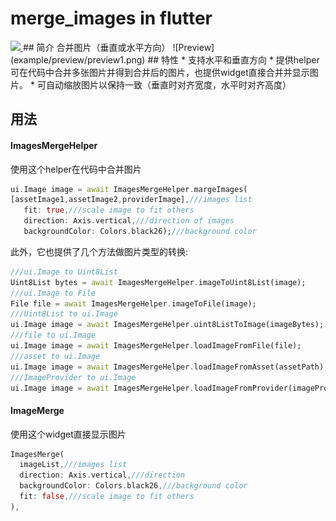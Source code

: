 # merge_images in flutter
<a href="https://pub.dev/packages/pull_to_refresh">
  <img src="https://img.shields.io/pub/v/pull_to_refresh.svg"/>
</a>
## 简介 
合并图片（垂直或水平方向）
![Preview](example/preview/preview1.png)
## 特性
* 支持水平和垂直方向
* 提供helper可在代码中合并多张图片并得到合并后的图片，也提供widget直接合并并显示图片。
* 可自动缩放图片以保持一致（垂直时对齐宽度，水平时对齐高度）

## 用法
#### ImagesMergeHelper
使用这个helper在代码中合并图片

``` dart
ui.Image image = await ImagesMergeHelper.margeImages(
[assetImage1,assetImage2,providerImage],///images list
   fit: true,///scale image to fit others
   direction: Axis.vertical,///direction of images
   backgroundColor: Colors.black26);///background color
```
此外，它也提供了几个方法做图片类型的转换:
``` dart
///ui.Image to Uint8List
Uint8List bytes = await ImagesMergeHelper.imageToUint8List(image);
///ui.Image to File
File file = await ImagesMergeHelper.imageToFile(image);
///Uint8List to ui.Image
ui.Image image = await ImagesMergeHelper.uint8ListToImage(imageBytes);
///file to ui.Image
ui.Image image = await ImagesMergeHelper.loadImageFromFile(file);
///asset to ui.Image
ui.Image image = await ImagesMergeHelper.loadImageFromAsset(assetPath);
///ImageProvider to ui.Image
ui.Image image = await ImagesMergeHelper.loadImageFromProvider(imageProvider);

```
#### ImageMerge
使用这个widget直接显示图片
``` dart
ImagesMerge(
  imageList,///images list
  direction: Axis.vertical,///direction
  backgroundColor: Colors.black26,///background color
  fit: false,///scale image to fit others
),
```
